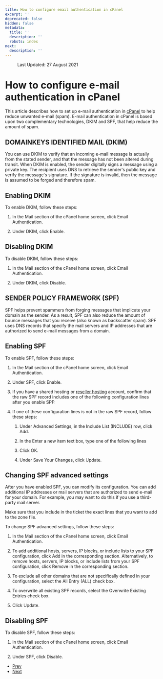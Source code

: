 ```yaml
---
title: How to configure email authentication in cPanel
excerpt: ''
deprecated: false
hidden: false
metadata:
  title: ''
  description: ''
  robots: index
next:
  description: ''
---
```

<div class="page-header">
</div>
<dl class="article-info muted">
<dt class="article-info-term">
</dt>
<dd class="modified">
<span class="icon-calendar" aria-hidden="true"></span>
<time datetime="2021-08-27T13:23:30+00:00" itemprop="dateModified">
Last Updated: 27 August 2021 </time>
</dd>
</dl>
<div itemprop="articleBody">
<h1 dir="ltr"><span style="font-size: xx-large;">How to configure e-mail authentication in cPanel</span></h1>
<div> </div>
<p dir="ltr">This article describes how to set up e-mail authentication in <a href="/cpanel-help/cpanel-hosting/">cPanel</a> to help reduce unwanted e-mail (spam). E-mail authentication in cPanel is based upon two complementary technologies, DKIM and SPF, that help reduce the amount of spam.</p>
<h2 dir="ltr">DOMAINKEYS IDENTIFIED MAIL (DKIM)</h2>
<p dir="ltr">You can use DKIM to verify that an incoming e-mail message is actually from the stated sender, and that the message has not been altered during transit. When DKIM is enabled, the sender digitally signs a message using a private key. The recipient uses DNS to retrieve the sender's public key and verify the message's signature. If the signature is invalid, then the message is assumed to be forged and therefore spam.</p>
<h2 dir="ltr">Enabling DKIM</h2>
<p dir="ltr">To enable DKIM, follow these steps:</p>
<ol>
<li dir="ltr">
<p dir="ltr">In the Mail section of the cPanel home screen, click Email Authentication.</p>
</li>
<li dir="ltr">
<p dir="ltr">Under DKIM, click Enable.</p>
</li>
</ol>
<h2 dir="ltr">Disabling DKIM</h2>
<p dir="ltr">To disable DKIM, follow these steps:</p>
<ol>
<li dir="ltr">
<p dir="ltr">In the Mail section of the cPanel home screen, click Email Authentication.</p>
</li>
<li dir="ltr">
<p dir="ltr">Under DKIM, click Disable.</p>
</li>
</ol>
<h2 dir="ltr">SENDER POLICY FRAMEWORK (SPF)</h2>
<p dir="ltr">SPF helps prevent spammers from forging messages that implicate your domain as the sender. As a result, SPF can also reduce the amount of bounce messages that you receive (also known as backscatter spam). SPF uses DNS records that specify the mail servers and IP addresses that are authorized to send e-mail messages from a domain.</p>
<h2 dir="ltr">Enabling SPF</h2>
<p dir="ltr">To enable SPF, follow these steps:</p>
<ol>
<li dir="ltr">
<p dir="ltr">In the Mail section of the cPanel home screen, click Email Authentication.</p>
</li>
<li dir="ltr">
<p dir="ltr">Under SPF, click Enable.</p>
</li>
<li dir="ltr">
<p dir="ltr">If you have a shared hosting or <a href="https://www.hostingraja.in/hosting/reseller-web-hosting/">reseller hosting</a> account, confirm that the raw SPF record includes one of the following configuration lines after you enable SPF:</p>
</li>
<li dir="ltr">
<p dir="ltr">If one of these configuration lines is not in the raw SPF record, follow these steps:</p>
</li>
<ol>
<li dir="ltr">
<p dir="ltr">Under Advanced Settings, in the Include List (INCLUDE) row, click Add.</p>
</li>
<li dir="ltr">
<p dir="ltr">In the Enter a new item text box, type one of the following lines</p>
</li>
<li dir="ltr">
<p dir="ltr">Click OK.</p>
</li>
<li dir="ltr">
<p dir="ltr">Under Save Your Changes, click Update.</p>
</li>
</ol>
</ol>
<h2 dir="ltr">Changing SPF advanced settings</h2>
<p dir="ltr">After you have enabled SPF, you can modify its configuration. You can add additional IP addresses or mail servers that are authorized to send e-mail for your domain. For example, you may want to do this if you use a third-party mail server.</p>
<p dir="ltr">Make sure that you include in the ticket the exact lines that you want to add to the zone file.</p>
<p dir="ltr">To change SPF advanced settings, follow these steps:</p>
<ol>
<li dir="ltr">
<p dir="ltr">In the Mail section of the cPanel home screen, click Email Authentication.</p>
</li>
<li dir="ltr">
<p dir="ltr">To add additional hosts, servers, IP blocks, or include lists to your SPF configuration, click Add in the corresponding section. Alternatively, to remove hosts, servers, IP blocks, or include lists from your SPF configuration, click Remove in the corresponding section.</p>
</li>
<li dir="ltr">
<p dir="ltr">To exclude all other domains that are not specifically defined in your configuration, select the All Entry (ALL) check box.</p>
</li>
<li dir="ltr">
<p dir="ltr">To overwrite all existing SPF records, select the Overwrite Existing Entries check box.</p>
</li>
<li dir="ltr">
<p dir="ltr">Click Update.</p>
</li>
</ol>
<h2 dir="ltr">Disabling SPF</h2>
<p dir="ltr">To disable SPF, follow these steps:</p>
<ol>
<li dir="ltr">
<p dir="ltr">In the Mail section of the cPanel home screen, click Email Authentication.</p>
</li>
<li dir="ltr">
<p dir="ltr">Under SPF, click Disable.</p>
</li>
</ol> </div>
<ul class="pager pagenav">
<li class="previous">
<a class="hasTooltip" title="how-to-run-the-virus-scanner-in-cpanel" aria-label="Previous article: how-to-run-the-virus-scanner-in-cpanel" href="/docs/how-to-run-the-virus-scanner-in-cpanel" rel="prev">
<span class="icon-chevron-left" aria-hidden="true"></span> <span aria-hidden="true">Prev</span> </a>
</li>
<li class="next">
<a class="hasTooltip" title="How to set up Email Default Address in cPanel" aria-label="Next article: How to set up Email Default Address in cPanel" href="/docs/how-to-set-up-email-default-address-in-cpanel" rel="next">
<span aria-hidden="true">Next</span> <span class="icon-chevron-right" aria-hidden="true"></span> </a>
</li>
</ul>
</div>
